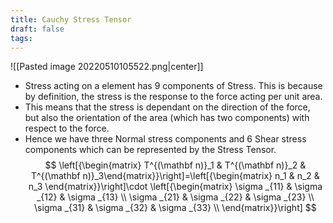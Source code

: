 ```yaml
---
title: Cauchy Stress Tensor
draft: false
tags:
---
```

![[Pasted image 20220510105522.png|center]]

- Stress acting on a element has 9 components of Stress. This is because by definition, the stress is the response to the force acting per unit area. 
- This means that the stress is dependant on the direction of the force, but also the orientation of the area (which has two components) with respect to the force. 
- Hence we have three Normal stress components and 6 Shear stress components which can be represented by the Stress Tensor. 
$$
\left[{\begin{matrix}
T^{(\mathbf n)}_1 & T^{(\mathbf n)}_2 & T^{(\mathbf n)}_3\end{matrix}}\right]=\left[{\begin{matrix}
n_1 & n_2 & n_3
\end{matrix}}\right]\cdot
\left[{\begin{matrix}
\sigma _{11} & \sigma _{12} & \sigma _{13} \\
\sigma _{21} & \sigma _{22} & \sigma _{23} \\
\sigma _{31} & \sigma _{32} & \sigma _{33} \\
\end{matrix}}\right]
$$






